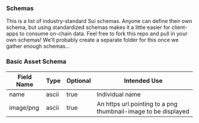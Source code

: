 ### Schemas

This is a list of industry-standard Sui schemas. Anyone can define their own schema, but using standardized schemas makes it a little easier for client-apps to consume on-chain data. Feel free to fork this repo and pull in your own schemas! We'll probably create a separate folder for this once we gather enough schemas...

### Basic Asset Schema

| Field Name | Type  | Optional | Intended Use                                                   |
| ---------- | ----- | -------- | -------------------------------------------------------------- |
| name       | ascii | true     | Individual name                                                |
| image/png  | ascii | true     | An https url pointing to a png thumbnail-image to be displayed |
